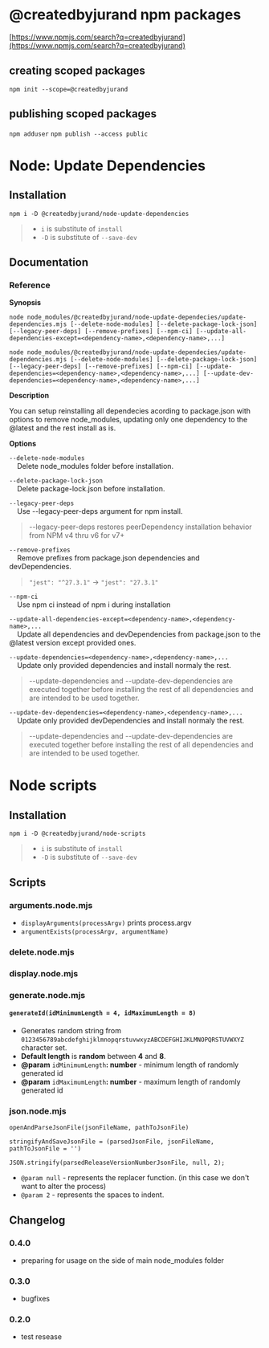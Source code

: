 # @createdbyjurand npm packages

[https://www.npmjs.com/search?q=createdbyjurand](https://www.npmjs.com/search?q=createdbyjurand)

## creating scoped packages

`npm init --scope=@createdbyjurand`

## publishing scoped packages

`npm adduser`
`npm publish --access public`

# Node: Update Dependencies

## Installation

`npm i -D @createdbyjurand/node-update-dependencies`

> - `i` is substitute of `install`
> - `-D` is substitute of `--save-dev`

## Documentation

### Reference

**Synopsis**

`node node_modules/@createdbyjurand/node-update-dependecies/update-dependencies.mjs [--delete-node-modules] [--delete-package-lock-json] [--legacy-peer-deps] [--remove-prefixes] [--npm-ci] [--update-all-dependencies-except=<dependency-name>,<dependency-name>,...]`

`node node_modules/@createdbyjurand/node-update-dependecies/update-dependencies.mjs [--delete-node-modules] [--delete-package-lock-json] [--legacy-peer-deps] [--remove-prefixes] [--npm-ci] [--update-dependencies=<dependency-name>,<dependency-name>,...] [--update-dev-dependencies=<dependency-name>,<dependency-name>,...]`

**Description**

You can setup reinstalling all dependecies acording to package.json with options to remove node_modules, updating only one dependency to the @latest and the rest install as is.

**Options**

`--delete-node-modules`<br>
&nbsp; &nbsp; Delete node_modules folder before installation.

`--delete-package-lock-json`<br>
&nbsp; &nbsp; Delete package-lock.json before installation.

`--legacy-peer-deps`<br>
&nbsp; &nbsp; Use --legacy-peer-deps argument for npm install.

> --legacy-peer-deps restores peerDependency installation behavior from NPM v4 thru v6 for v7+

`--remove-prefixes`<br>
&nbsp; &nbsp; Remove prefixes from package.json dependencies and devDependencies.

> `"jest": "^27.3.1"` -> `"jest": "27.3.1"`

`--npm-ci`<br>
&nbsp; &nbsp; Use npm ci instead of npm i during installation

`--update-all-dependencies-except=<dependency-name>,<dependency-name>,...`<br>
&nbsp; &nbsp; Update all dependencies and devDependencies from package.json to the @latest version except provided ones.

`--update-dependencies=<dependency-name>,<dependency-name>,...`<br>
&nbsp; &nbsp; Update only provided dependencies and install normaly the rest.

> --update-dependencies and --update-dev-dependencies are executed together before installing the rest of all dependencies and are intended to be used together.

`--update-dev-dependencies=<dependency-name>,<dependency-name>,...`<br>
&nbsp; &nbsp; Update only provided devDependencies and install normaly the rest.

> --update-dependencies and --update-dev-dependencies are executed together before installing the rest of all dependencies and are intended to be used together.

# Node scripts

## Installation

`npm i -D @createdbyjurand/node-scripts`

> - `i` is substitute of `install`
> - `-D` is substitute of `--save-dev`

## Scripts

### arguments.node.mjs

- `displayArguments(processArgv)` prints process.argv
- `argumentExists(processArgv, argumentName)`

### delete.node.mjs

### display.node.mjs

### generate.node.mjs

#### `generateId(idMinimumLength = 4, idMaximumLength = 8)`

- Generates random string from `0123456789abcdefghijklmnopqrstuvwxyzABCDEFGHIJKLMNOPQRSTUVWXYZ` character set.
- **Default length** is **random** between **4** and **8**.
- **@param** `idMinimumLength`**: number** - minimum length of randomly generated id
- **@param** `idMaximumLength`**: number** - maximum length of randomly generated id

### json.node.mjs

`openAndParseJsonFile(jsonFileName, pathToJsonFile)`

`stringifyAndSaveJsonFile = (parsedJsonFile, jsonFileName, pathToJsonFile = '')`

`JSON.stringify(parsedReleaseVersionNumberJsonFile, null, 2);`

- `@param null` - represents the replacer function. (in this case we don't want to alter the process)
- `@param 2` - represents the spaces to indent.

## Changelog

### 0.4.0

- preparing for usage on the side of main node_modules folder

### 0.3.0

- bugfixes

### 0.2.0

- test resease

